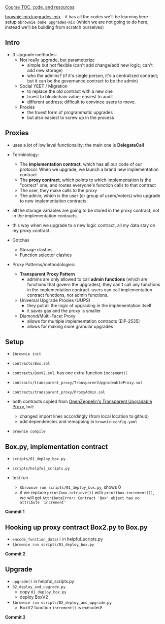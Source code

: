 [Course TOC, code, and resources](https://github.com/smartcontractkit/full-blockchain-solidity-course-py/blob/main/README.md#lesson-12-upgrades)

[brownie-mix/upgrades-mix](https://github.com/brownie-mix/upgrades-mix) - it has all the codes we'll be learning here - setup `$brownie bake upgrades-mix` (which we are not going to do here; instead we'll be building from scratch ourselves)

## Intro

- 3 Upgrade methodes:
  - Not really upgrade, but parameterize
    - simple but not flexible (can't add change/add new logic; can't add new storage)
    - who the admins? (if it's single person, it's a centralized contract; but it can be the governance contract to be the admin)
  - Social YEET / Migration
    - to replace the old contract with a new one
    - truest to blockchain value; easiest to audit
    - different address; difficult to convince users to move.
  - Proxies
    - the truest form of programmatic upgrades
    - but also easiest to screw up in the process

## Proxies

- uses a lot of low level functionality; the main one is **DelegateCall**

- Terminology:

  - The **implementation contract**, which has all our code of our protocol. When we upgrade, we launch a brand new implementation contract
  - The **proxy contract**, which points to which implementation is the "correct" one, and routes everyone's function calls to that contract
  - The user, they make calls to the proxy
  - The admin, which is the user (or group of users/voters) who upgrade to new implementation contracts.

- all the storage variables are going to be stored in the proxy contract, not in the implementation contracts.
- this way when we upgrade to a new logic contract, all my data stay on my proxy contract.

- Gotchas

  - Storage clashes
  - Function selector clashes

- Proxy Patterns/methodologies:
  - **Transparent Proxy Pattern**
    - admins are only allowed to call **admin functions** (which are functions that govern the upgrades); they can't call any functions in the implementation contract.
      users can call implementation contract functions, not admin functions.
  - Universal Upgrade Proxies (UUPS)
    - they put all the logic of upgrading in the implementation itself.
    - it saves gas and the proxy is smaller
  - Diamond/Multi-Facet Proxy
    - allows for multiple implementation contracts (EIP-2535)
    - allows for making more granular upgrades

## Setup

- `$brownie init`

- `contracts/Box.sol`
- `contracts/BoxV2.sol`, has one extra function `increment()`

- `contracts/transparent_proxy/TransparentUpgradeableProxy.sol`
- `contracts/transparent_proxy/ProxyAdmin.sol`
- both contracts copied from [OpenZeppelin's Transparent Upgradable Proxy](https://github.com/OpenZeppelin/openzeppelin-contracts/blob/master/contracts/proxy/transparent/TransparentUpgradeableProxy.sol), but:

  - changed import lines accordingly (from local location to github)
  - add dependencies and remapping in `brownie-config.yaml`

- `brownie compile`

## Box.py, implementation contract

- `scripts/01_deploy_box.py`
- `scripts/helpful_scripts.py`

- test run
  - `$brownie run scripts/01_deploy_box.py`, shows 0
  - if we replace `print(box.retrieve())` with `print(box.increment())`, we will get `AttributeError: Contract 'Box' object has no attribute 'increment'`

**Commit 1**

## Hooking up proxy contract Box2.py to Box.py

- `encode_function_data()` in helpful_scripts.py
- `$brownie run scripts/01_deploy_box.py`

**Commit 2**

## Upgrade

- `upgrade()` in helpful_scripts.py
- `02_deploy_and_upgrade.py`
  - copy `01_deploy_box.py`
  - deploy BoxV2
- `$brownie run scripts/02_deploy_and_upgrade.py`
  - BoxV2 function `increment()` is executed!

**Commit 3**
